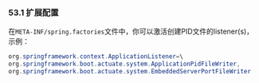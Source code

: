 ### 53.1 扩展配置
在`META-INF/spring.factories`文件中，你可以激活创建PID文件的listener(s)，示例：
```java
org.springframework.context.ApplicationListener=\
org.springframework.boot.actuate.system.ApplicationPidFileWriter,
org.springframework.boot.actuate.system.EmbeddedServerPortFileWriter
```
